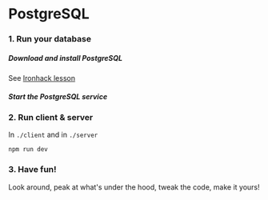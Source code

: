 # PostgreSQL

### 1. Run your database

##### Download and install PostgreSQL
See [Ironhack lesson](https://my.ironhack.com/lms/courses/github:course:ironhack-edu:web-bootcamp:cohort-B2C-WDFT-20250707-BER/modules/module_13_week-12/units/unit_13_0_1_sql-introduction)

##### Start the PostgreSQL service


### 2. Run client & server
In ```./client``` and in ```./server```
```
npm run dev
```


### 3. Have fun!
Look around, peak at what's under the hood, tweak the code, make it yours!




